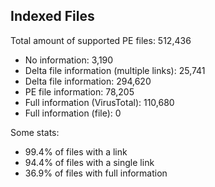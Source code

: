## Indexed Files

<!--FileStats-->
Total amount of supported PE files: 512,436

* No information: 3,190
* Delta file information (multiple links): 25,741
* Delta file information: 294,620
* PE file information: 78,205
* Full information (VirusTotal): 110,680
* Full information (file): 0

Some stats:

* 99.4% of files with a link
* 94.4% of files with a single link
* 36.9% of files with full information
<!--/FileStats-->
